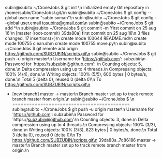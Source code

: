 subin@subito ~/CroneJobs $ git init \n
Initialized empty Git repository in /home/subin/CroneJobs/.git/\n
subin@subito ~/CroneJobs $  git config --global user.name "subin.soman"\n
subin@subito ~/CroneJobs $ git config --global user.email tosubins@gmail.com\n
subin@subito ~/CroneJobs $ git add *\n
subin@subito ~/CroneJobs $ git commit -m 'first commit on 25 aug 16'\n
[master (root-commit) 39da80a] first commit on 25 aug 16\n
 3 files changed, 17 insertions(+)\n
 create mode 100644 README.md\n
 create mode 100755 clean.sh\n
 create mode 100755 move.py\n
subin@subito ~/CroneJobs $ git remote add origin https://github.com/SUBZUBIN/scripts.git\n
subin@subito ~/CroneJobs $ git push -u origin master\n
Username for 'https://github.com': subzubin\n
Password for 'https://subzubin@github.com': \n
Counting objects: 5, done.\n
Delta compression using up to 4 threads.\n
Compressing objects: 100% (4/4), done.\n
Writing objects: 100% (5/5), 600 bytes | 0 bytes/s, done.\n
Total 5 (delta 0), reused 0 (delta 0)\n
To https://github.com/SUBZUBIN/scripts.git\n
 * [new branch]      master -> master\n
Branch master set up to track remote branch master from origin.\n
subin@subito ~/CroneJobs $ \n
==========================================
subin@subito ~/CroneJobs $ git push -u origin master\n
Username for 'https://github.com': subzubin\n
Password for 'https://subzubin@github.com':\n 
Counting objects: 3, done.\n
Delta compression using up to 4 threads.\n
Compressing objects: 100% (3/3), done.\n
Writing objects: 100% (3/3), 823 bytes | 0 bytes/s, done.\n
Total 3 (delta 0), reused 0 (delta 0)\n
To https://github.com/SUBZUBIN/scripts.git\n
   39da80a..7d86186  master -> master\n
Branch master set up to track remote branch master from origin.\n
